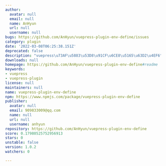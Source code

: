 ```yaml
---
author:
  avatar: null
  email: null
  name: AnHyun
  url: null
  username: null
bugs: https://github.com/AnHyun/vuepress-plugin-env-define/issues
category: plugin
date: '2022-03-08T06:25:38.151Z'
deprecated: false
description: "vuepress\u73AF\u5883\u53D8\u91CF\u6CE8\u5165\u63D2\u4EF6"
downloads: null
homepage: https://github.com/AnHyun/vuepress-plugin-env-define#readme
keywords:
- vuepress
- vuepress-plugin
license: null
maintainers: null
name: vuepress-plugin-env-define
npm: https://www.npmjs.com/package/vuepress-plugin-env-define
publisher:
  avatar: null
  email: 909833009@qq.com
  name: null
  url: null
  username: anhyun
repository: https://github.com/AnHyun/vuepress-plugin-env-define
score: 0.17980525752956913
stars: 0
unstable: false
version: 1.0.2
watchers: 0

---
```


